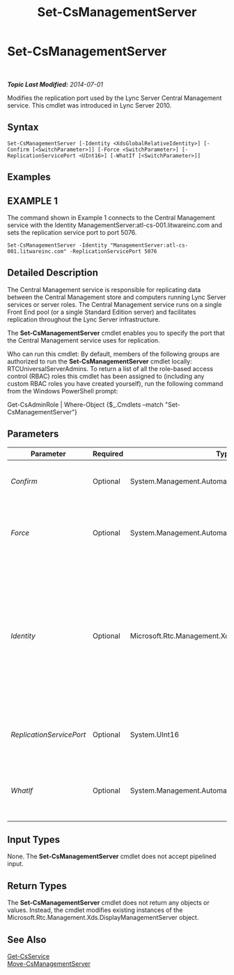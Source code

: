 ﻿---
title: Set-CsManagementServer
TOCTitle: Set-CsManagementServer
ms:assetid: 6607580d-f111-4dff-961a-71525bf2e482
ms:mtpsurl: https://technet.microsoft.com/en-us/library/Gg398465(v=OCS.15)
ms:contentKeyID: 48184328
ms.date: 07/07/2014
mtps_version: v=OCS.15
---

<div data-xmlns="http://www.w3.org/1999/xhtml">

<div class="topic" data-xmlns="http://www.w3.org/1999/xhtml" data-msxsl="urn:schemas-microsoft-com:xslt" data-cs="http://msdn.microsoft.com/en-us/">

<div data-asp="http://msdn2.microsoft.com/asp">

# Set-CsManagementServer

</div>

<div id="mainSection">

<div id="mainBody">

<span> </span>

_**Topic Last Modified:** 2014-07-01_

Modifies the replication port used by the Lync Server Central Management service. This cmdlet was introduced in Lync Server 2010.

<div>

## Syntax

    Set-CsManagementServer [-Identity <XdsGlobalRelativeIdentity>] [-Confirm [<SwitchParameter>]] [-Force <SwitchParameter>] [-ReplicationServicePort <UInt16>] [-WhatIf [<SwitchParameter>]]

</div>

<div>

## Examples

<div>

## EXAMPLE 1

The command shown in Example 1 connects to the Central Management service with the Identity ManagementServer:atl-cs-001.litwareinc.com and sets the replication service port to port 5076.

    Set-CsManagementServer -Identity "ManagementServer:atl-cs-001.litwareinc.com" -ReplicationServicePort 5076

</div>

</div>

<div>

## Detailed Description

The Central Management service is responsible for replicating data between the Central Management store and computers running Lync Server services or server roles. The Central Management service runs on a single Front End pool (or a single Standard Edition server) and facilitates replication throughout the Lync Server infrastructure.

The **Set-CsManagementServer** cmdlet enables you to specify the port that the Central Management service uses for replication.

Who can run this cmdlet: By default, members of the following groups are authorized to run the **Set-CsManagementServer** cmdlet locally: RTCUniversalServerAdmins. To return a list of all the role-based access control (RBAC) roles this cmdlet has been assigned to (including any custom RBAC roles you have created yourself), run the following command from the Windows PowerShell prompt:

Get-CsAdminRole | Where-Object {$\_.Cmdlets –match "Set-CsManagementServer"}

</div>

<div>

## Parameters


<table>
<colgroup>
<col style="width: 25%" />
<col style="width: 25%" />
<col style="width: 25%" />
<col style="width: 25%" />
</colgroup>
<thead>
<tr class="header">
<th>Parameter</th>
<th>Required</th>
<th>Type</th>
<th>Description</th>
</tr>
</thead>
<tbody>
<tr class="odd">
<td><p><em>Confirm</em></p></td>
<td><p>Optional</p></td>
<td><p>System.Management.Automation.SwitchParameter</p></td>
<td><p>Prompts you for confirmation before executing the command.</p></td>
</tr>
<tr class="even">
<td><p><em>Force</em></p></td>
<td><p>Optional</p></td>
<td><p>System.Management.Automation.SwitchParameter</p></td>
<td><p>Suppresses the display of any non-fatal error message that might occur when running the command.</p></td>
</tr>
<tr class="odd">
<td><p><em>Identity</em></p></td>
<td><p>Optional</p></td>
<td><p>Microsoft.Rtc.Management.Xds.XdsGlobalRelativeIdentity</p></td>
<td><p>Unique identifier for the Central Management service. For example: -Identity &quot;ManagementServer:atl-cs-001.litwareinc.com&quot;.</p>
<p>Note that you can leave off the prefix &quot;ManagementServer:&quot; when specifying a Central Management Server. For example: -Identity &quot;atl-cs-001.litwareinc.com&quot;.</p></td>
</tr>
<tr class="even">
<td><p><em>ReplicationServicePort</em></p></td>
<td><p>Optional</p></td>
<td><p>System.UInt16</p></td>
<td><p>Port number for the replication port used by the Central Management service.</p></td>
</tr>
<tr class="odd">
<td><p><em>WhatIf</em></p></td>
<td><p>Optional</p></td>
<td><p>System.Management.Automation.SwitchParameter</p></td>
<td><p>Describes what would happen if you executed the command without actually executing the command.</p></td>
</tr>
</tbody>
</table>


</div>

<div>

## Input Types

None. The **Set-CsManagementServer** cmdlet does not accept pipelined input.

</div>

<div>

## Return Types

The **Set-CsManagementServer** cmdlet does not return any objects or values. Instead, the cmdlet modifies existing instances of the Microsoft.Rtc.Management.Xds.DisplayManagementServer object.

</div>

<div>

## See Also


[Get-CsService](get-csservice.md)  
[Move-CsManagementServer](move-csmanagementserver.md)  
  

</div>

</div>

<span> </span>

</div>

</div>

</div>

